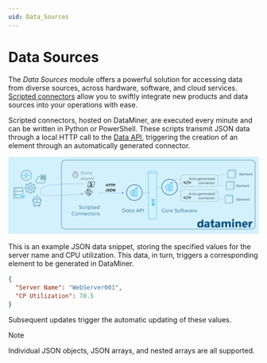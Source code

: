 ```yaml
---
uid: Data_Sources
---
```


# Data Sources

The *Data Sources* module offers a powerful solution for accessing data from diverse sources, across hardware, software, and cloud services. [Scripted connectors](xref:Scripted_Connectors) allow you to swiftly integrate new products and data sources into your operations with ease.

Scripted connectors, hosted on DataMiner, are executed every minute and can be written in Python or PowerShell. These scripts transmit JSON data through a local HTTP call to the [Data API](xref:Data_API), triggering the creation of an element through an automatically generated connector.

![Architectural Overview of Scripted Connectors & Data API](/user-guide/images/Data_API_Schematic.png)

This is an example JSON data snippet, storing the specified values for the server name and CPU utilization. This data, in turn, triggers a corresponding element to be generated in DataMiner.

```json
{
  "Server Name": "WebServer001",
  "CP Utilization": 78.5
}
```

Subsequent updates trigger the automatic updating of these values.

> [!NOTE]
> Individual JSON objects, JSON arrays, and nested arrays are all supported.
